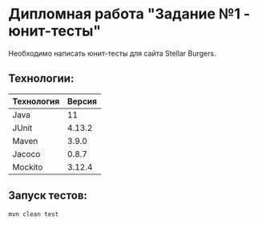 # Дипломная работа "Задание №1 - юнит-тесты"

Необходимо написать юнит-тесты для сайта Stellar Burgers.

## Технологии:

| Технология   | Версия |
|--------------|--------|
| Java     |     11     |
| JUnit |       4.13.2  |
| Maven  |    3.9.0     |
| Jacoco      |   0.8.7      |
| Mockito      |    3.12.4    |

## Запуск тестов:
`mvn clean test`
